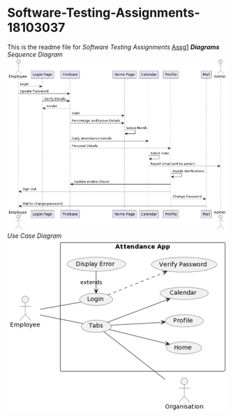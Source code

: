# Software-Testing-Assignments-18103037
This is the readme file for *Software Testing Assignments* 
[Assg1](https://github.com/Robin-Oak/Software-Testing-Assignments-18103037/tree/main/Assg1) 
***Diagrams*** 
*Sequence Diagram* 
![Sequence Diagram](https://github.com/Robin-Oak/Software-Testing-Assignments-18103037/blob/main/Assg1/sequence%20diagram.png) 
*Use Case Diagram* 
![Use Case Diagram](https://github.com/Robin-Oak/Software-Testing-Assignments-18103037/blob/main/Assg1/use-case.png)
